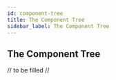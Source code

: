 ```yaml
---
id: component-tree
title: The Component Tree
sidebar_label: The Component Tree
---
```


## The Component Tree

// to be filled //
